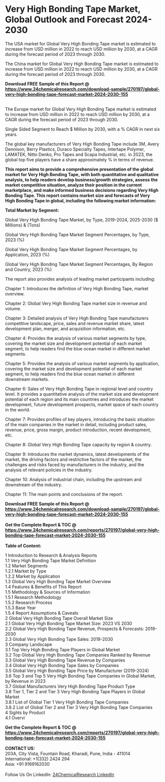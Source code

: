 <h1>Very High Bonding Tape Market, Global Outlook and Forecast 2024-2030</h1><p>The USA market for Global Very High Bonding Tape market is estimated to increase from USD million in 2022 to reach USD million by 2030, at a CAGR during the forecast period of 2023 through 2030.</p><p>
</p><p>The China market for Global Very High Bonding Tape market is estimated to increase from USD million in 2022 to reach USD million by 2030, at a CAGR during the forecast period of 2023 through 2030.</p><div><b>Download FREE Sample of this Report @ 
            <a href="https://www.24chemicalresearch.com/download-sample/270197/global-very-high-bonding-tape-forecast-market-2024-2030-155">
            https://www.24chemicalresearch.com/download-sample/270197/global-very-high-bonding-tape-forecast-market-2024-2030-155</a></b></div><br><p>
</p><p>The Europe market for Global Very High Bonding Tape market is estimated to increase from USD million in 2022 to reach USD million by 2030, at a CAGR during the forecast period of 2023 through 2030.</p><p>
Single Sided Segment to Reach $ Million by 2030, with a % CAGR in next six years.</p><p>
The global key manufacturers of Very High Bonding Tape include 3M, Avery Dennison, Berry Plastics, Duraco Specialty Tapes, Intertape Polymer, LAMATEK, Nitto Denko, Pro Tapes and Scapa Industrial, etc. in 2023, the global top five players have a share approximately % in terms of revenue.</p><p>
<strong>This report aims to provide a comprehensive presentation of the global market for Very High Bonding Tape, with both quantitative and qualitative analysis, to help readers develop business/growth strategies, assess the market competitive situation, analyze their position in the current marketplace, and make informed business decisions regarding Very High Bonding Tape. This report contains market size and forecasts of Very High Bonding Tape in global, including the following market information:</strong></p><p>
</p><p>
<strong>Total Market by Segment:</strong></p><p>
Global Very High Bonding Tape Market, by Type, 2019-2024, 2025-2030 ($ Millions) &amp; (Tons)</p><p>
Global Very High Bonding Tape Market Segment Percentages, by Type, 2023 (%)</p><p>
</p><p>
Global Very High Bonding Tape Market Segment Percentages, by Application, 2023 (%)</p><p>
</p><p>
Global Very High Bonding Tape Market Segment Percentages, By Region and Country, 2023 (%)</p><p>
</p><p>
The report also provides analysis of leading market participants including:</p><p>
</p><p>
</p><p>
Chapter 1: Introduces the definition of Very High Bonding Tape, market overview.</p><p>
Chapter 2: Global Very High Bonding Tape market size in revenue and volume.</p><p>
Chapter 3: Detailed analysis of Very High Bonding Tape manufacturers competitive landscape, price, sales and revenue market share, latest development plan, merger, and acquisition information, etc.</p><p>
Chapter 4: Provides the analysis of various market segments by type, covering the market size and development potential of each market segment, to help readers find the blue ocean market in different market segments.</p><p>
Chapter 5: Provides the analysis of various market segments by application, covering the market size and development potential of each market segment, to help readers find the blue ocean market in different downstream markets.</p><p>
Chapter 6: Sales of Very High Bonding Tape in regional level and country level. It provides a quantitative analysis of the market size and development potential of each region and its main countries and introduces the market development, future development prospects, market space of each country in the world.</p><p>
Chapter 7: Provides profiles of key players, introducing the basic situation of the main companies in the market in detail, including product sales, revenue, price, gross margin, product introduction, recent development, etc.</p><p>
Chapter 8: Global Very High Bonding Tape capacity by region &amp; country.</p><p>
Chapter 9: Introduces the market dynamics, latest developments of the market, the driving factors and restrictive factors of the market, the challenges and risks faced by manufacturers in the industry, and the analysis of relevant policies in the industry.</p><p>
Chapter 10: Analysis of industrial chain, including the upstream and downstream of the industry.</p><p>
Chapter 11: The main points and conclusions of the report.</p><div><b>Download FREE Sample of this Report @ 
            <a href="https://www.24chemicalresearch.com/download-sample/270197/global-very-high-bonding-tape-forecast-market-2024-2030-155">
            https://www.24chemicalresearch.com/download-sample/270197/global-very-high-bonding-tape-forecast-market-2024-2030-155</a></b></div><br><div><b>Get the Complete Report & TOC @ 
            <a href="https://www.24chemicalresearch.com/reports/270197/global-very-high-bonding-tape-forecast-market-2024-2030-155">
            https://www.24chemicalresearch.com/reports/270197/global-very-high-bonding-tape-forecast-market-2024-2030-155</a></b></div><br>
            <b>Table of Content:</b><p>1 Introduction to Research & Analysis Reports<br />
    1.1 Very High Bonding Tape Market Definition<br />
    1.2 Market Segments<br />
        1.2.1 Market by Type<br />
        1.2.2 Market by Application<br />
    1.3 Global Very High Bonding Tape Market Overview<br />
    1.4 Features & Benefits of This Report<br />
    1.5 Methodology & Sources of Information<br />
        1.5.1 Research Methodology<br />
        1.5.2 Research Process<br />
        1.5.3 Base Year<br />
        1.5.4 Report Assumptions & Caveats<br />
2 Global Very High Bonding Tape Overall Market Size<br />
    2.1 Global Very High Bonding Tape Market Size: 2023 VS 2030<br />
    2.2 Global Very High Bonding Tape Revenue, Prospects & Forecasts: 2019-2030<br />
    2.3 Global Very High Bonding Tape Sales: 2019-2030<br />
3 Company Landscape<br />
    3.1 Top Very High Bonding Tape Players in Global Market<br />
    3.2 Top Global Very High Bonding Tape Companies Ranked by Revenue<br />
    3.3 Global Very High Bonding Tape Revenue by Companies<br />
    3.4 Global Very High Bonding Tape Sales by Companies<br />
    3.5 Global Very High Bonding Tape Price by Manufacturer (2019-2024)<br />
    3.6 Top 3 and Top 5 Very High Bonding Tape Companies in Global Market, by Revenue in 2023<br />
    3.7 Global Manufacturers Very High Bonding Tape Product Type<br />
    3.8 Tier 1, Tier 2 and Tier 3 Very High Bonding Tape Players in Global Market<br />
        3.8.1 List of Global Tier 1 Very High Bonding Tape Companies<br />
        3.8.2 List of Global Tier 2 and Tier 3 Very High Bonding Tape Companies<br />
4 Sights by Product<br />
    4.1 Overvi</p><div><b>Get the Complete Report & TOC @ 
            <a href="https://www.24chemicalresearch.com/reports/270197/global-very-high-bonding-tape-forecast-market-2024-2030-155">
            https://www.24chemicalresearch.com/reports/270197/global-very-high-bonding-tape-forecast-market-2024-2030-155</a></b></div><br><b>CONTACT US:</b><br>
            203A, City Vista, Fountain Road, Kharadi, Pune, India - 411014<br>
            International: +1(332) 2424 294<br>
            Asia: +91 9169162030 <br><br>
            Follow Us On LinkedIn: <a href="https://www.linkedin.com/company/24chemicalresearch/">24ChemicalResearch LinkedIn</a>